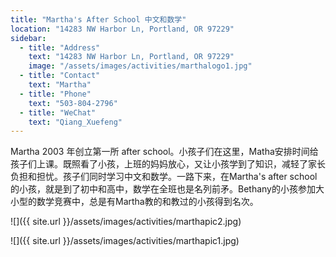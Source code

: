 ```yaml
---
title: "Martha's After School 中文和数学"
location: "14283 NW Harbor Ln, Portland, OR 97229"
sidebar:
  - title: "Address"
    text: "14283 NW Harbor Ln, Portland, OR 97229"
    image: "/assets/images/activities/marthalogo1.jpg"
  - title: "Contact"
    text: "Martha"
  - title: "Phone"
    text: "503-804-2796"
  - title: "WeChat"
    text: "Qiang_Xuefeng"
---
```


Martha 2003 年创立第一所 after school。小孩子们在这里，Matha安排时间给孩子们上课。既照看了小孩，上班的妈妈放心，又让小孩学到了知识，减轻了家长负担和担忧。孩子们同时学习中文和数学。一路下来，在Martha's after school的小孩，就是到了初中和高中，数学在全班也是名列前矛。Bethany的小孩参加大小型的数学竞赛中，总是有Martha教的和教过的小孩得到名次。

![]({{ site.url }}/assets/images/activities/marthapic2.jpg)

![]({{ site.url }}/assets/images/activities/marthapic1.jpg)
